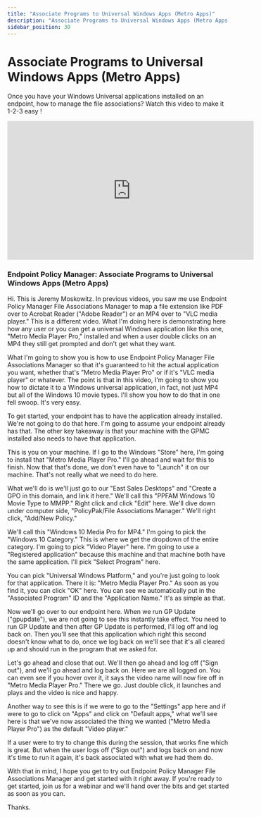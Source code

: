 ```yaml
---
title: "Associate Programs to Universal Windows Apps (Metro Apps)"
description: "Associate Programs to Universal Windows Apps (Metro Apps)"
sidebar_position: 30
---
```

# Associate Programs to Universal Windows Apps (Metro Apps)

Once you have your Windows Universal applications installed on an endpoint, how to manage the file
associations? Watch this video to make it 1-2-3 easy !

<iframe width="560" height="315" src="https://www.youtube.com/embed/7dxQa7n3ekY" title="Endpoint Policy Manager: Associate Programs to Universal Windows Apps (Metro Apps)" frameborder="0" allow="accelerometer; autoplay; clipboard-write; encrypted-media; gyroscope; picture-in-picture; web-share" allowfullscreen="1"></iframe>

### Endpoint Policy Manager: Associate Programs to Universal Windows Apps (Metro Apps)

Hi. This is Jeremy Moskowitz. In previous videos, you saw me use Endpoint Policy Manager File
Associations Manager to map a file extension like PDF over to Acrobat Reader ("Adobe Reader") or an
MP4 over to "VLC media player." This is a different video. What I'm doing here is demonstrating here
how any user or you can get a universal Windows application like this one, "Metro Media Player Pro,"
installed and when a user double clicks on an MP4 they still get prompted and don't get what they
want.

What I'm going to show you is how to use Endpoint Policy Manager File Associations Manager so that
it's guaranteed to hit the actual application you want, whether that's "Metro Media Player Pro" or
if it's "VLC media player" or whatever. The point is that in this video, I'm going to show you how
to dictate it to a Windows universal application, in fact, not just MP4 but all of the Windows 10
movie types. I'll show you how to do that in one fell swoop. It's very easy.

To get started, your endpoint has to have the application already installed. We're not going to do
that here. I'm going to assume your endpoint already has that. The other key takeaway is that your
machine with the GPMC installed also needs to have that application.

This is you on your machine. If I go to the Windows "Store" here, I'm going to install that "Metro
Media Player Pro." I'll go ahead and wait for this to finish. Now that that's done, we don't even
have to "Launch" it on our machine. That's not really what we need to do here.

What we'll do is we'll just go to our "East Sales Desktops" and "Create a GPO in this domain, and
link it here." We'll call this "PPFAM Windows 10 Movie Type to MMPP." Right click and click "Edit"
here. We'll dive down under computer side, "PolicyPak/File Associations Manager." We'll right click,
"Add/New Policy."

We'll call this "Windows 10 Media Pro for MP4." I'm going to pick the "Windows 10 Category." This is
where we get the dropdown of the entire category. I'm going to pick "Video Player" here. I'm going
to use a "Registered application" because this machine and that machine both have the same
application. I'll pick "Select Program" here.

You can pick "Universal Windows Platform," and you're just going to look for that application. There
it is: "Metro Media Player Pro." As soon as you find it, you can click "OK" here. You can see we
automatically put in the "Associated Program" ID and the "Application Name." It's as simple as that.

Now we'll go over to our endpoint here. When we run GP Update ("gpupdate"), we are not going to see
this instantly take effect. You need to run GP Update and then after GP Update is performed, I'll
log off and log back on. Then you'll see that this application which right this second doesn't know
what to do, once we log back on we'll see that it's all cleared up and should run in the program
that we asked for.

Let's go ahead and close that out. We'll then go ahead and log off ("Sign out"), and we'll go ahead
and log back on. Here we are all logged on. You can even see if you hover over it, it says the video
name will now fire off in "Metro Media Player Pro." There we go. Just double click, it launches and
plays and the video is nice and happy.

Another way to see this is if we were to go to the "Settings" app here and if were to go to click on
"Apps" and click on "Default apps," what we'll see here is that we've now associated the thing we
wanted ("Metro Media Player Pro") as the default "Video player."

If a user were to try to change this during the session, that works fine which is great. But when
the user logs off ("Sign out") and logs back on and now it's time to run it again, it's back
associated with what we had them do.

With that in mind, I hope you get to try out Endpoint Policy Manager File Associations Manager and
get started with it right away. If you're ready to get started, join us for a webinar and we'll hand
over the bits and get started as soon as you can.

Thanks.
